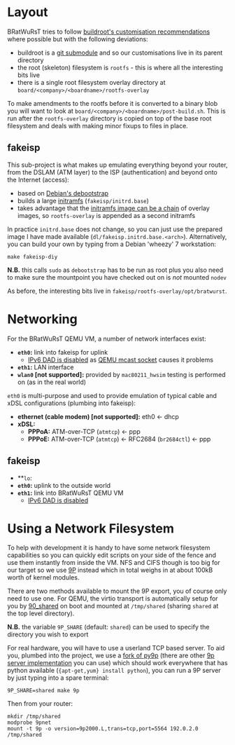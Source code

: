 # Layout

BRatWuRsT tries to follow [buildroot's customisation recommendations](http://buildroot.uclibc.org/downloads/manual/manual.html#customize) where possible but with the following deviations:

 * buildroot is a [git submodule](http://git-scm.com/docs/git-submodule) and so our customisations live in its parent directory
 * the root (skeleton) filesystem is `rootfs` - this is where all the interesting bits live
 * there is a single root filesystem overlay directory at `board/<company>/<boardname>/rootfs-overlay`

To make amendments to the rootfs before it is converted to a binary blob you will want to look at `board/<company>/<boardname>/post-build.sh`.  This is run after the `rootfs-overlay` directory is copied on top of the base root filesystem and deals with making minor fixups to files in place.

## fakeisp

This sub-project is what makes up emulating everything beyond your router, from the DSLAM (ATM layer) to the ISP (authentication) and beyond onto the Internet (access):

 * based on [Debian's debootstrap](https://wiki.debian.org/Debootstrap)
 * builds a large [initramfs](https://www.kernel.org/doc/Documentation/filesystems/ramfs-rootfs-initramfs.txt) (`fakeisp/initrd.base`)
 * takes advantage that the [initramfs image can be a chain](https://www.kernel.org/doc/Documentation/early-userspace/buffer-format.txt) of overlay images, so `rootfs-overlay` is appended as a second initramfs

In practice `initrd.base` does not change, so you can just use the prepared image I have made available (`dl/fakeisp.initrd.base.<arch>`).  Alternatively, you can build your own by typing from a Debian 'wheezy' 7 workstation:

    make fakeisp-diy

**N.B.** this calls `sudo` as `debootstrap` has to be run as root plus you also need to make sure the mountpoint you have checked out on is *not* mounted `nodev`

As before, the interesting bits live in `fakeisp/rootfs-overlay/opt/bratwurst`.

# Networking

For the BRatWuRsT QEMU VM, a number of network interfaces exist:

 * **`eth0`:** link into fakeisp for uplink
     * [IPv6 DAD is disabled](board/qemu/mipsel/rootfs-overlay/opt/bratwurst/rc.d/20_ptp_no_v6_dad) as [QEMU mcast socket](http://lists.nongnu.org/archive/html/qemu-devel/2013-03/msg05497.html) causes it problems
 * **`eth1`:** LAN interface
 * **`wlan0` [not supported]:** provided by `mac80211_hwsim` testing is performed on (as in the real world)

`eth0` is multi-purpose and used to provide emulation of typical cable and xDSL configurations (plumbing into fakeisp):

 * **ethernet (cable modem) [not supported]:** eth0 <- dhcp
 * **xDSL:**
     * **PPPoA:** ATM-over-TCP (`atmtcp`) <- ppp
     * **PPPoE:** ATM-over-TCP (`atmtcp`) <- RFC2684 (`br2684ctl`) <- ppp

## fakeisp

 * **`lo`:
 * **`eth0`:** uplink to the outside world
 * **`eth1`:** link into BRatWuRsT QEMU VM
     * [IPv6 DAD is disabled](fakeisp/rootfs-overlay/etc/sysctl.d/ptp_no_v6_dad.conf)

# Using a Network Filesystem

To help with development it is handy to have some network filesystem capabilities so you can quickly edit scripts on your side of the fence and use them instantly from inside the VM.  NFS and CIFS though is too big for our target so we use [9P](https://www.kernel.org/doc/Documentation/filesystems/9p.txt) instead which in total weighs in at about 100kB worth of kernel modules.

There are two methods available to mount the 9P export, you of course only need to use one.  For QEMU, the virtio transport is automatically setup for you by [90_shared](board/qemu/mipsel/rootfs-overlay/opt/bratwurst/rc.d/90_shared) on boot and mounted at `/tmp/shared` (sharing `shared` at the top level directory).

**N.B.** the variable `9P_SHARE` (default: `shared`) can be used to specify the directory you wish to export

For real hardware, you will have to use a userland TCP based server.  To aid you, plumbed into the project, we use a [fork of py9p](https://github.com/svinota/py9p) (there are other [9p server implementation](http://9p.cat-v.org/implementations) you can use) which should work everywhere that has python available (`{apt-get,yum} install python`), you can run a 9P server by just typing into a spare terminal:

    9P_SHARE=shared make 9p

Then from your router:

    mkdir /tmp/shared
    modprobe 9pnet
    mount -t 9p -o version=9p2000.L,trans=tcp,port=5564 192.0.2.0 /tmp/shared
